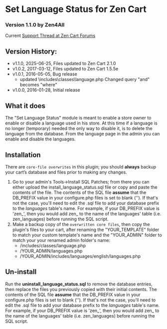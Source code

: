 # Set Language Status for Zen Cart
### Version 1.1.0 by Zen4All
Current [Support Thread at Zen Cart Forums](https://www.zen-cart.com/showthread.php?219406-Set-Language-Status-Support-Thread&p=1302587#post1302587)
## Version History:

  - v1.1.0, 2025-06-25, Files updated to Zen Cart 2.1.0
  - v1.0.2, 2017-03-12, Files updated to Zen Cart 1.5.5e
  - v1.0.1, 2016-05-05, Bug release
    - updated \includes\classes\language.php Changed query "and" becomes "where"
  - v1.0.0, 2016-01-28, Initial release

## What it does
The "Set Language Status" module is meant to enable a store owner to enable or disable a language used in his store. At this time if a language is no longer (temporary) needed the only way to disable it, is to delete the language from the database. From the language page in the admin you can enable and disable the languages.
## Installation
There are `core-file overwrites` in this plugin; you should **always** backup your cart&rsquo;s database and files prior to making any changes.

  1. Go to your admin's Tools-&gt;Install SQL Patches; from there you can either upload the install_language_status.sql file or copy and paste the contents of the file.  The contents of the SQL file **assume** that the DB_PREFIX value in your configure.php files is set to blank ('').  If that's not the case, you'll need to edit the .sql file to add your database prefix to the *languages* table's name.  For example, if your DB_PREFIX value is 'zen_', then you would add zen_ to the name of the languages' table (i.e. zen_languages) before running the SQL script.
  2. Make a backup copy of the `overwritten core files`, then copy the plugin's files to your cart, after renaming the "YOUR_TEMPLATE" folder to match your custom template's name and the "YOUR_ADMIN" folder to match your your renamed admin folder's name:
     - /includes/classes/language.php
     - /YOUR_ADMIN/languages.php
     - /YOUR_ADMIN/includes/languages/english/languages.php
## Un-install
Run the **uninstall_language_status.sql** to remove the database entries, then replace the files you previously copied with their initial contents. The contents of the SQL file **assume** that the DB_PREFIX value in your configure.php files is set to blank ('').  If that's not the case, you'll need to edit the .sql file to add your database prefix to the <em>languages</em> table's name. For example, if your DB_PREFIX value is 'zen_', then you would add zen_ to the name of the languages' table (i.e. zen_languages) before running the SQL script.